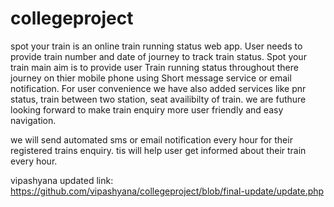 # collegeproject
spot your train is an online train running status web app.
User needs to provide train number and date of journey to track train status.
Spot your train main aim is to provide user Train running status throughout there journey on thier mobile phone using Short message service or email notification.
For user convenience we have also added services like pnr status, train between two station, seat availibilty of train.
we are futhure looking forward to make train enquiry more user friendly and easy navigation.

we will send automated sms or email notification every hour for their registered trains enquiry. tis will help user get informed about their train every hour.


vipashyana updated link:
https://github.com/vipashyana/collegeproject/blob/final-update/update.php
